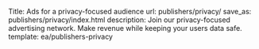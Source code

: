 Title: Ads for a privacy-focused audience
url: publishers/privacy/
save_as: publishers/privacy/index.html
description: Join our privacy-focused advertising network. Make revenue while keeping your users data safe.
template: ea/publishers-privacy
